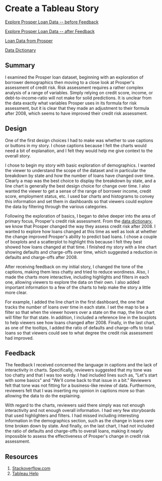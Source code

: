 # Create a Tableau Story

[Explore Prosper Loan Data -- before Feedback](https://public.tableau.com/profile/travis.dickey#!/vizhome/Udacity--CreateTableauStoryProject/ExploringProsperLoanData)

[Explore Prosper Loan Data -- after Feedback](https://public.tableau.com/profile/travis.dickey#!/vizhome/Udacity--CreateTableauStoryProject--afterFeedback/ExploringProsperLoanData)

[Loan Data from Prosper](https://www.google.com/url?q=https://s3.amazonaws.com/udacity-hosted-downloads/ud651/prosperLoanData.csv&sa=D&ust=1511184905769000&usg=AFQjCNHfzkzdWPUSMFMdz5RXTbNK3jcWdQ)

[Data Dictionary](https://docs.google.com/spreadsheets/d/1gDyi_L4UvIrLTEC6Wri5nbaMmkGmLQBk-Yx3z0XDEtI/edit#gid=0)

## Summary
I examined the Prosper loan dataset, beginning with an exploration of borrower demographics then moving to a close look at Prosper's assessment of credit risk. Risk assessment requires a rather complex analysis of a range of variables. Simply relying on credit score, income, or debt-to-income-ratio will not make for solid predictions. It is unclear from the data exactly what variables Prosper uses in its formula for risk assessment, but it is clear that they made an adjustment to their formula after 2008, which seems to have improved their credit risk assessment.

## Design
One of the first design choices I had to make was whether to use captions or buttons in my story. I chose captions because I felt the charts would need a bit of explanation, and I felt they would help me give context to the overall story.

I chose to begin my story with basic exploration of demographics. I wanted the viewer to understand the scope of the dataset and in particular the breakdown by state and how the number of loans have changed over time. Clearly a map was the best choice to display the breakdown by state, and a line chart is generally the best design choice for change over time. I also wanted the viewer to get a sense of the range of borrower income, credit score, employment status, etc. I used bar charts and histograms to convey this information and set them in dashboards so that viewers could explore the data by filtering through the various categories.

Following the exploration of basics, I began to delve deeper into the area of primary focus, Prosper's credit risk assessment. From the [data dictionary](https://docs.google.com/spreadsheets/d/1gDyi_L4UvIrLTEC6Wri5nbaMmkGmLQBk-Yx3z0XDEtI/edit#gid=0), we know that Prosper changed the way they assess credit risk after 2008. I wanted to explore how loans changed at this time as well as look at whether the change improved Prosper's ability to predict bad loans. I chose a couple of boxplots and a scatterplot to highlight this because I felt they best showed how loans changed at that time. I finished my story with a line chart showing defaults and charge-offs over time, which suggested a reduction in defaults and charge-offs after 2008.

After receiving feedback on my initial story, I changed the tone of the captions, making them less chatty and tried to reduce wordiness. Also, I made the charts more interactive, including highlights and filters in each one, allowing viewers to explore the data on their own. I also added important information to a few of the charts to help make the story a little more clear.

For example, I added the line chart in the first dashboard, the one that tracks the number of loans over time in each state. I set the map to be a filter so that when the viewer hovers over a state on the map, the line chart will filter for that state. In addition, I included a reference line in the boxplots to help viewers see how loans changed after 2008. Finally, in the last chart, as one of the tooltips, I added the ratio of defaults and charge-offs to total loans so that viewers could see to what degree the credit risk assessment had improved.  

## Feedback
The feedback I received concerned the language in captions and the lack of interactivity in charts. Specifically, reviewers suggested that my tone was too chatty and that I was too wordy. I had included lines such as, "Let's start with some basics" and "We'll come back to that issue in a bit." Reviewers felt that tone was not fitting for a business-like review of data. Furthermore, reviewers felt that I was inserting my opinion in captions more so than allowing the data to do the explaining.

With regard to the charts, reviewers said there simply was not enough interactivity and not enough overall information. I had very few storyboards that used highlighters and filters. I had missed including interesting information in the demographics section, such as the change in loans over time broken down by state. And finally, on the last chart, I had not included the ratio of defaults and charge-offs to overall loans, making it nearly impossible to assess the effectiveness of Prosper's change in credit risk assessment.

## Resources
1. [Stackoverflow.com](www.stackoverflow.com)
2. [Tableau Help](http://onlinehelp.tableau.com/current/pro/desktop/en-us/help.htm#default.html%3FTocPath%3D_____1)
